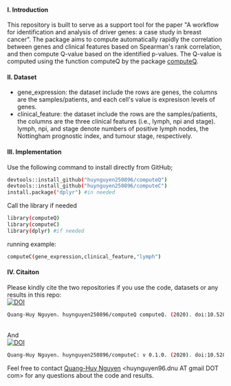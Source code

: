 
#### I. Introduction
This repository is built to serve as a support tool for the paper "A workflow for identification and analysis of driver genes: a case study in breast cancer". The package aims to compute automatically rapidly the correlation between genes and clinical features based on Spearman's rank correlation, and then compute Q-value based on the identified p-values. The Q-value is computed using the function computeQ by the package [computeQ](https://github.com/huynguyen250896/computeQ). </br>

#### II. Dataset
- gene_expression: the dataset include the rows are genes, the columns are the samples/patients, and each cell's value is expresison levels of genes.
- clinical_feature: the dataset include the rows are the samples/patients, the columns are the three clinical features (i.e., lymph, npi and stage). lymph, npi, and stage denote numbers of positive lymph nodes, the Nottingham prognostic index, and tumour stage, respectively.

#### III. Implementation
Use the following command to install directly from GitHub;
```sh
devtools::install_github("huynguyen250896/computeQ")
devtools::install_github("huynguyen250896/computeC")
install.package("dplyr") #in needed
```
Call the library if needed
```sh
library(computeQ)
library(computeC)
library(dplyr) #if needed
```
running example:
```sh
computeC(gene_expression,clinical_feature,"lymph")
```
#### IV. Citaiton
Please kindly cite the two repositories if you use the code, datasets or any results in this repo: </br>
[![DOI](https://zenodo.org/badge/DOI/10.5281/zenodo.3686388.svg)](https://doi.org/10.5281/zenodo.3686388)
```sh
Quang-Huy Nguyen. huynguyen250896/computeQ computeQ. (2020). doi:10.5281/zenodo.3686388
```
</br> And </br>
[![DOI](https://zenodo.org/badge/DOI/10.5281/zenodo.3686391.svg)](https://doi.org/10.5281/zenodo.3686391)
```sh
Quang-Huy Nguyen. huynguyen250896/computeC: v 0.1.0. (2020). doi:10.5281/zenodo.3686391
```
Feel free to contact [Quang-Huy Nguyen](https://github.com/huynguyen250896) <huynguyen96.dnu AT gmail DOT com> for any questions about the code and results.
